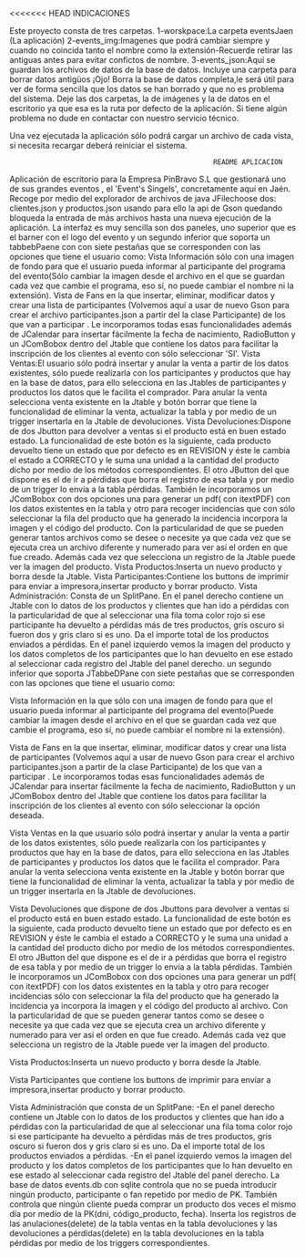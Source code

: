<<<<<<< HEAD
                                                              INDICACIONES

Este proyecto consta de tres carpetas.
1-worskpace:La carpeta eventsJaen (La aplicación)
2-events_img:Imagenes  que podrá cambiar siempre y cuando no coincida tanto el nombre como la extensión-Recuerde retirar las antiguas antes para evitar confictos de nombre.
3-events_json:Aquí se guardan los archivos de datos de la base de datos. Incluye una carpeta  para borrar datos antigüos ¡Ojo! Borra  la base de datos completa,le será útil para ver  de forma sencilla que los datos se han borrado y que no es problema del sistema.
 Deje las dos carpetas, la de imágenes y la de datos en el escritorio ya que esa es la ruta por defecto de la aplicación. Si tiene algún problema no dude en contactar con nuestro servicio técnico.

Una vez ejecutada la aplicación sólo podrá cargar un archivo de cada vista, si necesita recargar deberá reiniciar el sistema.

                                                        
 
                                                      README APLICACION


Aplicación de escritorio para la Empresa PinBravo S.L que gestionará uno de sus grandes eventos , el  'Event's Singels', concretamente aquí en Jaén.
Recoge por medio del explorador de archivos de java JFilechoose dos: clientes.json y productos.json  usando para ello la api de Gson quedando bloqueda la entrada de más archivos hasta una nueva ejecución de la aplicación.
La interfaz es muy sencilla son dos paneles, uno superior que es el barner con el logo del evento y
un segundo inferior que soporta un tabbebPaene con con siete pestañas que se corresponden con las opciones que tiene el usuario como:
Vista Información sólo con una imagen de fondo para que el usuario pueda informar al participante del programa del evento(Sólo cambiar la imagen desde el archivo en el que se guardan cada vez que cambie el programa, eso sí, no puede cambiar el nombre ni la extensión).
Vista de Fans en la que insertar, eliminar,  modificar  datos y crear  una lista de participantes (Volvemos aquí a usar de nuevo Gson para crear el archivo participantes.json a partir del la clase Participante)  de los que van a participar .
Le incorporamos todas esas funcionalidades además de JCalendar para insertar fácilmente la fecha de nacimiento, RadioButton  y un JComBobox dentro del Jtable que contiene los datos para facilitar la inscripción de los clientes al evento con sólo seleccionar  'SI'. 
Vista Ventas:El usuario sólo podrá insertar y anular la venta a partir de los datos existentes, sólo puede realizarla con los participantes y productos que hay en la base de datos, para ello selecciona en las Jtables de participantes y productos los datos que le facilita el comprador.
Para anular la venta selecciona venta existente en la Jtable y botón borrar que tiene la funcionalidad de eliminar la venta, actualizar la tabla y por medio de un trigger insertarla en la Jtable de devoluciones.
Vista Devoluciones:Dispone de dos Jbutton para devolver a ventas si el producto está en buen estado estado. La funcionalidad de este botón es la siguiente, cada producto devuelto tiene un estado que por defecto es en REVISION y éste le cambia el estado a CORRECTO y le suma una unidad a la cantidad del producto dicho por medio de los métodos correspondientes.
El otro JButton del que dispone es el de ir a pérdidas que borra el registro de esa tabla y por medio de un trigger lo envía a la tabla pérdidas.
También le incorporamos un JComBobox con dos opciones una para generar un pdf( con itextPDF) con los datos existentes en la tabla y otro para recoger incidencias que con sólo seleccionar la fila del producto  que ha generado la incidencia incorpora la imagen y el código del producto.
Con la particularidad de que se pueden generar tantos archivos como se desee o necesite ya que cada vez que se ejecuta crea un archivo diferente y numerado para ver así el orden en que fue creado.
Además cada vez que selecciona un registro de la Jtable puede ver la imagen del producto.
Vista Productos:Inserta un nuevo producto y borra desde la Jtable.
Vista Participantes:Contiene los buttons de imprimir para enviar a impresora,insertar producto y borrar producto.
Vista Administración: Consta de un SplitPane.
En el panel derecho contiene un Jtable con lo datos de los productos y clientes que han ido a pérdidas  con la particularidad de que al seleccionar una fila toma color rojo si ese participante ha devuelto a pérdidas más de tres productos, gris oscuro si fueron dos y gris claro si es uno.
Da el importe total de los productos enviados a pérdidas.
En el panel izquierdo vemos la imagen del producto y los datos completos de los participantes que lo han devuelto en ese estado al seleccionar cada registro del Jtable del panel derecho.
un segundo inferior que soporta  JTabbeDPane con siete pestañas que se corresponden con las opciones que tiene el usuario como:

Vista Información en la que sólo con una imagen de fondo para que el usuario pueda informar al participante del programa del evento(Puede cambiar la imagen desde el archivo en el que se guardan cada vez que cambie el programa, eso sí, no puede cambiar el nombre ni la extensión).

Vista de Fans en la que insertar, eliminar,  modificar  datos y crear  una lista de participantes (Volvemos aquí a usar de nuevo Gson para crear el archivo participantes.json a partir de la clase Participante)  de los que van a participar .
Le incorporamos todas esas funcionalidades además de JCalendar para insertar fácilmente la fecha de nacimiento, RadioButton  y un JComBobox dentro del Jtable que contiene los datos para facilitar la inscripción de los clientes al evento con sólo seleccionar la opción deseada.

Vista Ventas en la que usuario sólo podrá insertar y anular la venta a partir de los datos existentes, sólo puede realizarla con los participantes y productos que hay en la base de datos, para ello selecciona en las Jtables de participantes y productos los datos que le facilita el comprador.
Para anular la venta selecciona venta existente en la Jtable y botón borrar que tiene la funcionalidad de eliminar la venta, actualizar la tabla y por medio de un trigger insertarla en la Jtable de devoluciones.

Vista Devoluciones que dispone de dos Jbuttons para devolver a ventas si el producto está en buen estado estado. La funcionalidad de este botón es la siguiente, cada producto devuelto tiene un estado que por defecto es en REVISION y éste le cambia el estado a CORRECTO y le suma una unidad a la cantidad del producto dicho por medio de los métodos correspondientes.
El otro JButton del que dispone es el de ir a pérdidas que borra el registro de esa tabla y por medio de un trigger lo envía a la tabla pérdidas.
También le incorporamos un JComBobox con dos opciones una para generar un pdf( con itextPDF) con los datos existentes en la tabla y otro para recoger incidencias sólo con seleccionar la fila del producto  que ha generado la incidencia ya incorpora la imagen y el código del producto al archivo.
Con la particularidad de que se pueden generar tantos como se desee o necesite ya que cada vez que se ejecuta crea un archivo diferente y numerado para ver así el orden en que fue creado.
Además cada vez que selecciona un registro de la Jtable puede ver la imagen del producto.

Vista Productos:Inserta un nuevo producto y borra desde la Jtable.

Vista Participantes que contiene los buttons de imprimir para enviar a impresora,insertar producto y borrar producto.

Vista Administración que consta de un SplitPane:
-En el panel derecho contiene un Jtable con lo datos de los productos y clientes que han ido a pérdidas  con la particularidad de que al seleccionar una fila toma color rojo si ese participante ha devuelto a pérdidas más de tres productos, gris oscuro si fueron dos y gris claro si es uno.
Da el importe total de los productos enviados a pérdidas.
-En el panel izquierdo vemos la imagen del producto y los datos completos de los participantes que lo han devuelto en ese estado al seleccionar cada registro del Jtable del panel derecho.
La base de datos events.db con sqlite controla que no se pueda introducir ningún producto, participante o fan repetido por medio de PK.
También controla que ningún cliente pueda comprar un producto dos veces el mismo día por medio de la PK(dni, código_producto, fecha).
Inserta los registros de las anulaciones(delete) de la tabla ventas en la tabla devoluciones y las devoluciones a pérdidas(delete)  en la tabla devoluciones en la tabla pérdidas por medio de los triggers correspondientes.


